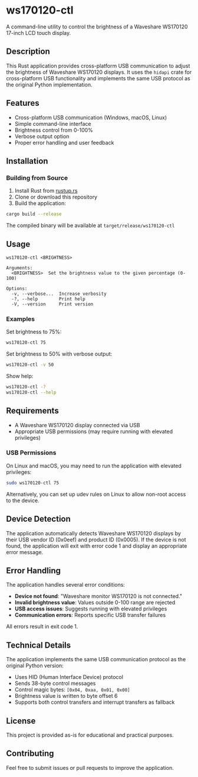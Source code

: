 # ws170120-ctl

A command-line utility to control the brightness of a Waveshare WS170120 17-inch LCD touch display.

## Description

This Rust application provides cross-platform USB communication to adjust the brightness of Waveshare WS170120 displays. It uses the `hidapi` crate for cross-platform USB functionality and implements the same USB protocol as the original Python implementation.

## Features

- Cross-platform USB communication (Windows, macOS, Linux)
- Simple command-line interface
- Brightness control from 0-100%
- Verbose output option
- Proper error handling and user feedback

## Installation

### Building from Source

1. Install Rust from [rustup.rs](https://rustup.rs/)
2. Clone or download this repository
3. Build the application:

```bash
cargo build --release
```

The compiled binary will be available at `target/release/ws170120-ctl`

## Usage

```
ws170120-ctl <BRIGHTNESS>

Arguments:
  <BRIGHTNESS>  Set the brightness value to the given percentage (0-100)

Options:
  -v, --verbose...  Increase verbosity
  -?, --help        Print help
  -V, --version     Print version
```

### Examples

Set brightness to 75%:
```bash
ws170120-ctl 75
```

Set brightness to 50% with verbose output:
```bash
ws170120-ctl -v 50
```

Show help:
```bash
ws170120-ctl -?
ws170120-ctl --help
```

## Requirements

- A Waveshare WS170120 display connected via USB
- Appropriate USB permissions (may require running with elevated privileges)

### USB Permissions

On Linux and macOS, you may need to run the application with elevated privileges:

```bash
sudo ws170120-ctl 75
```

Alternatively, you can set up udev rules on Linux to allow non-root access to the device.

## Device Detection

The application automatically detects Waveshare WS170120 displays by their USB vendor ID (0x0eef) and product ID (0x0005). If the device is not found, the application will exit with error code 1 and display an appropriate error message.

## Error Handling

The application handles several error conditions:

- **Device not found**: "Waveshare monitor WS170120 is not connected."
- **Invalid brightness value**: Values outside 0-100 range are rejected
- **USB access issues**: Suggests running with elevated privileges
- **Communication errors**: Reports specific USB transfer failures

All errors result in exit code 1.

## Technical Details

The application implements the same USB communication protocol as the original Python version:

- Uses HID (Human Interface Device) protocol
- Sends 38-byte control messages
- Control magic bytes: `[0x04, 0xaa, 0x01, 0x00]`
- Brightness value is written to byte offset 6
- Supports both control transfers and interrupt transfers as fallback

## License

This project is provided as-is for educational and practical purposes.

## Contributing

Feel free to submit issues or pull requests to improve the application.
